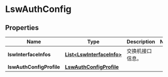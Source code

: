 
# LswAuthConfig

## Properties
Name | Type | Description | Notes
------------ | ------------- | ------------- | -------------
**lswInterfaceInfos** | [**List&lt;LswInterfaceInfo&gt;**](LswInterfaceInfo.md) | 交换机接口信息。 | 
**lswAuthConfigProfile** | [**LswAuthConfigProfile**](LswAuthConfigProfile.md) |  | 



